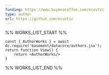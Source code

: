 ```yaml
---
funding: https://www.buymeacoffee.com/ecustic
type: author
url: https://github.com/ecustic
---
```



%% WORKS_LIST_START %%

```datacorejsx
const { AuthorWorks } = await dc.require('basement/datacore/authors.jsx');
return function View() {
    return <AuthorWorks/>
}
```
%% WORKS_LIST_END %%